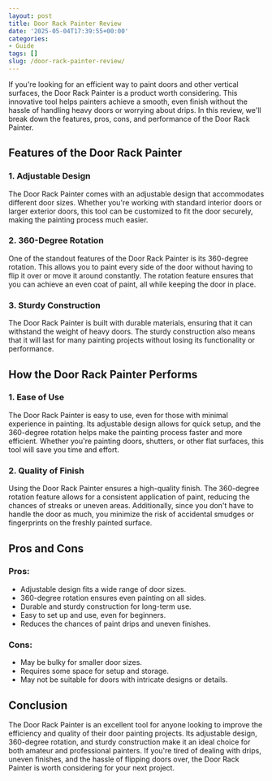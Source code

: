 ```yaml
---
layout: post
title: Door Rack Painter Review
date: '2025-05-04T17:39:55+00:00'
categories:
- Guide
tags: []
slug: /door-rack-painter-review/
---
```


If you're looking for an efficient way to paint doors and other vertical surfaces, the Door Rack Painter is a product worth considering. This innovative tool helps painters achieve a smooth, even finish without the hassle of handling heavy doors or worrying about drips. In this review, we'll break down the features, pros, cons, and performance of the Door Rack Painter.
## Features of the Door Rack Painter
### 1. Adjustable Design
The Door Rack Painter comes with an adjustable design that accommodates different door sizes. Whether you're working with standard interior doors or larger exterior doors, this tool can be customized to fit the door securely, making the painting process much easier.
### 2. 360-Degree Rotation
One of the standout features of the Door Rack Painter is its 360-degree rotation. This allows you to paint every side of the door without having to flip it over or move it around constantly. The rotation feature ensures that you can achieve an even coat of paint, all while keeping the door in place.
### 3. Sturdy Construction
The Door Rack Painter is built with durable materials, ensuring that it can withstand the weight of heavy doors. The sturdy construction also means that it will last for many painting projects without losing its functionality or performance.
## How the Door Rack Painter Performs
### 1. Ease of Use
The Door Rack Painter is easy to use, even for those with minimal experience in painting. Its adjustable design allows for quick setup, and the 360-degree rotation helps make the painting process faster and more efficient. Whether you're painting doors, shutters, or other flat surfaces, this tool will save you time and effort.
### 2. Quality of Finish
Using the Door Rack Painter ensures a high-quality finish. The 360-degree rotation feature allows for a consistent application of paint, reducing the chances of streaks or uneven areas. Additionally, since you don't have to handle the door as much, you minimize the risk of accidental smudges or fingerprints on the freshly painted surface.
## Pros and Cons
### Pros:
- Adjustable design fits a wide range of door sizes.
- 360-degree rotation ensures even painting on all sides.
- Durable and sturdy construction for long-term use.
- Easy to set up and use, even for beginners.
- Reduces the chances of paint drips and uneven finishes.
### Cons:
- May be bulky for smaller door sizes.
- Requires some space for setup and storage.
- May not be suitable for doors with intricate designs or details.
## Conclusion
The Door Rack Painter is an excellent tool for anyone looking to improve the efficiency and quality of their door painting projects. Its adjustable design, 360-degree rotation, and sturdy construction make it an ideal choice for both amateur and professional painters. If you're tired of dealing with drips, uneven finishes, and the hassle of flipping doors over, the Door Rack Painter is worth considering for your next project.
